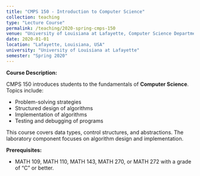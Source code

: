 ```yaml
---
title: "CMPS 150 - Introduction to Computer Science"
collection: teaching
type: "Lecture Course"
permalink: /teaching/2020-spring-cmps-150
venue: "University of Louisiana at Lafayette, Computer Science Department"
date: 2020-01-01
location: "Lafayette, Louisiana, USA"
university: "University of Louisiana at Lafayette"
semester: "Spring 2020"
---
```

**Course Description:**

CMPS 150 introduces students to the fundamentals of **Computer Science**. Topics include:
- Problem-solving strategies
- Structured design of algorithms
- Implementation of algorithms
- Testing and debugging of programs

This course covers data types, control structures, and abstractions. The laboratory component focuses on algorithm design and implementation.

**Prerequisites:**
- MATH 109, MATH 110, MATH 143, MATH 270, or MATH 272 with a grade of “C” or better.

